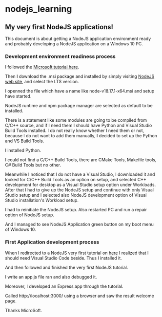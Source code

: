 # nodejs_learning

## My very first NodeJS applications!

This document is about getting a NodeJS application environment ready and probably developing a NodeJS application on a Windows 10 PC.

### Development environment readiness process

I followed the [Microsoft tutorial here](https://learn.microsoft.com/tr-tr/azure/app-service/quickstart-nodejs?tabs=windows&pivots=development-environment-vscode).

Then I download the .msi package and installed by simply visiting [NodeJS web site](https://nodejs.org/tr), and select the LTS version.

I openned the file which have a name like node-v18.17.1-x64.msi and setup have started.

NodeJS runtime and npm package manager are selected as default to be installed.

There is a statement like some modules are going to be compiled from C/C++ source, and if I need them I should have Python and Visual Studio Build Tools installed. I do not really know whether I need them or not, because I do not want to add them manually, I decided to set up the Python and VS Build Tools.

I installed Python.

I could not find a C/C++ Build Tools, there are CMake Tools, Makefile tools, C# Build Tools but no other.

Meanwhile I noticed that I do not have a Visual Studio, I downloaded it and looked for C/C++ Build Tools as an option on setup, and selected C++ development for desktop as a Visual Studio setup option under Workloads. After that I had to give up the NodeJS setup and continue with only Visual Studio setup and I selected also NodeJS development option of Visual Studio installation's Workload setup.

I had to reinitiate the NodeJS setup. Also restarted PC and run a repair option of NodeJS setup.

And I managed to see NodeJS Application green button on my boot menu of Windows 10.

### First Application development process

When I redirected to a NodeJS very first tutorial on [here](https://code.visualstudio.com/docs/nodejs/nodejs-tutorial) I realized that I should need Visual Studio Code beside. Thus I installed it.

And then followed and finished the very first NodeJS tutorial.

I write an app.js file ran and also debugged it.

Moreover, I developed an Express app through the tutorial.

Called http://localhost:3000/ using a browser and saw the result welcome page.

Thanks MicroSoft.
